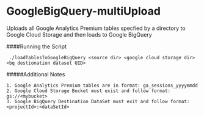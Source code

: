 GoogleBigQuery-multiUpload
==========================

Uploads all Google Analytics Premium tables specfied by a directory to Google Cloud Storage and then loads to Google BigQuery

####Running the Script
```
 ./loadTablesToGoogleBigQuery <source dir> <google cloud storage dir> <bq destionation dataset UID> 
```

#####Additional Notes
```no-highlight
1. Google Analytics Premium tables are in format: ga_sessions_yyyymmdd
2. Google Cloud Storage Bucket must exist and follow format: gs://<mybucket>
3. Google BigQuery Destination DataSet must exit and follow format: <projectId>:<dataSetId>
```
